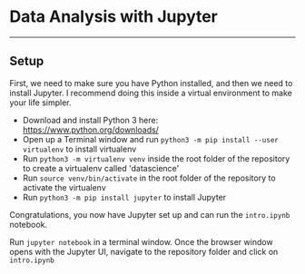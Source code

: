 # Data Analysis with Jupyter
-------

## Setup

First, we need to make sure you have Python installed, and then we need to install Jupyter. I recommend doing this inside a virtual environment to make your life simpler.

- Download and install Python 3 here: https://www.python.org/downloads/
- Open up a Terminal window and run `python3 -m pip install --user virtualenv` to install virtualenv
- Run `python3 -m virtualenv venv` inside the root folder of the repository to create a virtualenv called 'datascience'
- Run `source venv/bin/activate` in the root folder of the repository to activate the virtualenv
- Run `python3 -m pip install jupyter` to install Jupyter

Congratulations, you now have Jupyter set up and can run the `intro.ipynb` notebook. 

Run `jupyter notebook` in a terminal window. Once the browser window opens with the Jupyter UI, navigate to the repository folder and click on `intro.ipynb`


